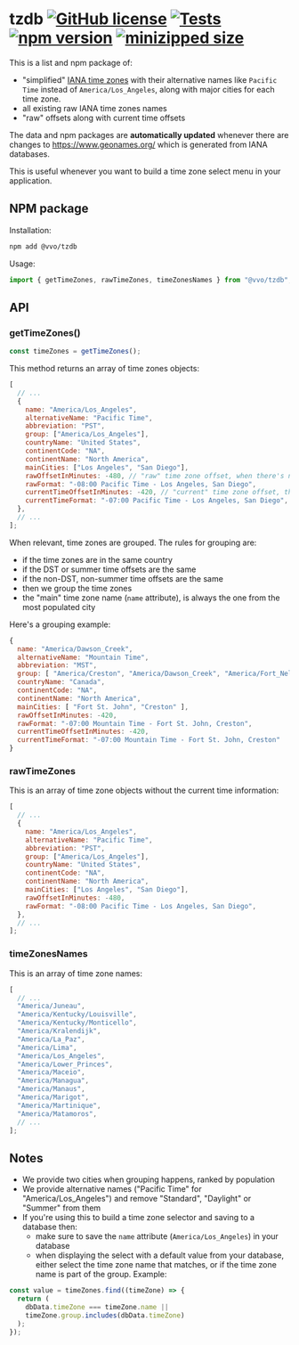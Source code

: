 # tzdb [![GitHub license](https://img.shields.io/github/license/vvo/tzdb?style=flat)](https://github.com/vvo/tzdb/blob/master/LICENSE) [![Tests](https://github.com/vvo/tzdb/workflows/CI/badge.svg)](https://github.com/vvo/tzdb/actions) [![npm version](https://badge.fury.io/js/%40vvo%2Ftzdb.svg)](https://www.npmjs.com/package/@vvo/tzdb) [![minizipped size](https://badgen.net/bundlephobia/minzip/@vvo/tzdb)](https://bundlephobia.com/result?p=@vvo/tzdb)

This is a list and npm package of:

- "simplified" [IANA time zones](https://www.iana.org/time-zones) with their alternative names like `Pacific Time` instead of `America/Los_Angeles`, along with major cities for each time zone.
- all existing raw IANA time zones names
- "raw" offsets along with current time offsets

The data and npm packages are **automatically updated** whenever there are changes to https://www.geonames.org/ which is generated from IANA databases.

This is useful whenever you want to build a time zone select menu in your application.

## NPM package

Installation:

```bash
npm add @vvo/tzdb
```

Usage:

```js
import { getTimeZones, rawTimeZones, timeZonesNames } from "@vvo/tzdb";
```

## API

### getTimeZones()

```js
const timeZones = getTimeZones();
```

This method returns an array of time zones objects:

```js
[
  // ...
  {
    name: "America/Los_Angeles",
    alternativeName: "Pacific Time",
    abbreviation: "PST",
    group: ["America/Los_Angeles"],
    countryName: "United States",
    continentCode: "NA",
    continentName: "North America",
    mainCities: ["Los Angeles", "San Diego"],
    rawOffsetInMinutes: -480, // "raw" time zone offset, when there's no DST in place
    rawFormat: "-08:00 Pacific Time - Los Angeles, San Diego",
    currentTimeOffsetInMinutes: -420, // "current" time zone offset, this is why getTimeZones() is a method and not just an object: it can only work at runtime
    currentTimeFormat: "-07:00 Pacific Time - Los Angeles, San Diego",
  },
  // ...
];
```

When relevant, time zones are grouped. The rules for grouping are:

- if the time zones are in the same country
- if the DST or summer time offsets are the same
- if the non-DST, non-summer time offsets are the same
- then we group the time zones
- the "main" time zone name (`name` attribute), is always the one from the most populated city

Here's a grouping example:

```js
{
  name: "America/Dawson_Creek",
  alternativeName: "Mountain Time",
  abbreviation: "MST",
  group: [ "America/Creston", "America/Dawson_Creek", "America/Fort_Nelson" ],
  countryName: "Canada",
  continentCode: "NA",
  continentName: "North America",
  mainCities: [ "Fort St. John", "Creston" ],
  rawOffsetInMinutes: -420,
  rawFormat: "-07:00 Mountain Time - Fort St. John, Creston",
  currentTimeOffsetInMinutes: -420,
  currentTimeFormat: "-07:00 Mountain Time - Fort St. John, Creston"
}
```

### rawTimeZones

This is an array of time zone objects without the current time information:

```js
[
  // ...
  {
    name: "America/Los_Angeles",
    alternativeName: "Pacific Time",
    abbreviation: "PST",
    group: ["America/Los_Angeles"],
    countryName: "United States",
    continentCode: "NA",
    continentName: "North America",
    mainCities: ["Los Angeles", "San Diego"],
    rawOffsetInMinutes: -480,
    rawFormat: "-08:00 Pacific Time - Los Angeles, San Diego",
  },
  // ...
];
```

### timeZonesNames

This is an array of time zone names:

```js
[
  // ...
  "America/Juneau",
  "America/Kentucky/Louisville",
  "America/Kentucky/Monticello",
  "America/Kralendijk",
  "America/La_Paz",
  "America/Lima",
  "America/Los_Angeles",
  "America/Lower_Princes",
  "America/Maceio",
  "America/Managua",
  "America/Manaus",
  "America/Marigot",
  "America/Martinique",
  "America/Matamoros",
  // ...
];
```

## Notes

- We provide two cities when grouping happens, ranked by population
- We provide alternative names ("Pacific Time" for "America/Los_Angeles") and remove "Standard", "Daylight" or "Summer" from them
- If you're using this to build a time zone selector and saving to a database then:
  - make sure to save the `name` attribute (`America/Los_Angeles`) in your database
  - when displaying the select with a default value from your database, either select the time zone name that matches, or if the time zone name is part of the group. Example:

```js
const value = timeZones.find((timeZone) => {
  return (
    dbData.timeZone === timeZone.name ||
    timeZone.group.includes(dbData.timeZone)
  );
});
```
